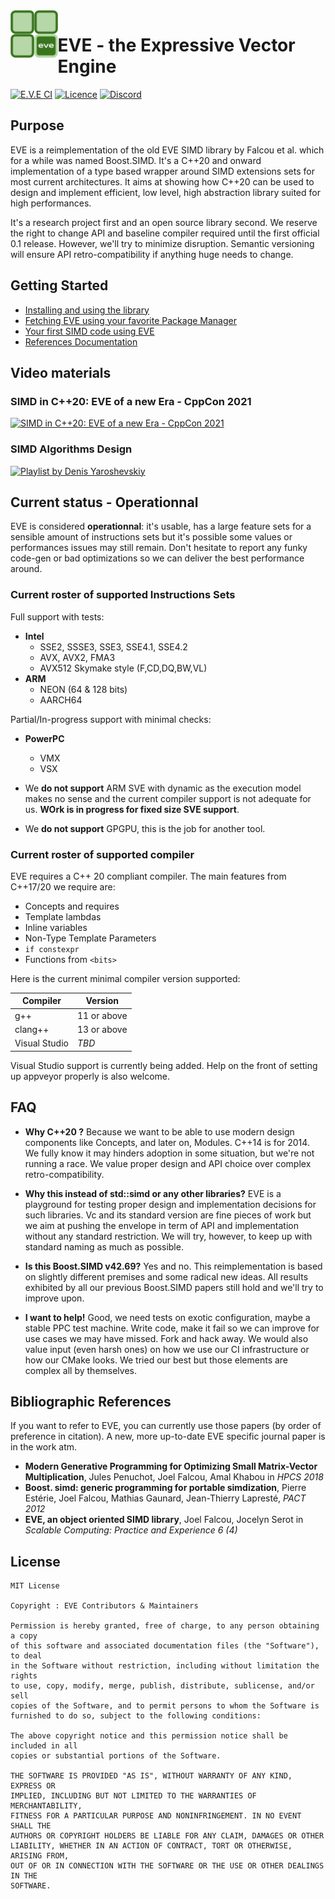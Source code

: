 <img src="https://github.com/jfalcou/eve/raw/main/doc/logo.png" alt="" data-canonical-src="https://github.com/jfalcou/eve/raw/main/doc/logo.png" align="left"  width="15%" height="15%" />

# EVE - the Expressive Vector Engine

[![E.V.E CI](https://github.com/jfalcou/eve/actions/workflows/main.yml/badge.svg)](https://github.com/jfalcou/eve/actions/workflows/main.yml)
[![Licence](https://img.shields.io/github/license/jfalcou/eve?style=plastic)](https://img.shields.io/github/license/jfalcou/eve?style=plastic)
[![Discord](https://img.shields.io/discord/692734675726237696?style=plastic)](https://discord.gg/8A4Q4HkhcW)

## Purpose

EVE is a reimplementation of the old EVE SIMD library by Falcou et al. which for a while was
named Boost.SIMD. It's a C++20 and onward implementation of a type based wrapper around
SIMD extensions sets for most current architectures. It aims at showing how C++20 can be used
to design and implement efficient, low level, high abstraction library suited for high performances.

It's a research project first and an open source library second. We reserve the right to
change API and baseline compiler required until the first official 0.1 release. However, we'll try
to minimize disruption. Semantic versioning will ensure API retro-compatibility if anything huge
needs to change.

## Getting Started

 - [Installing and using the library](https://jfalcou.github.io/eve/install.html)
 - [Fetching EVE using your favorite Package Manager](https://jfalcou.github.io/eve/packages.html)
 - [Your first SIMD code using EVE](https://jfalcou.github.io/eve/simd-101.html)
 - [References Documentation](https://jfalcou.github.io/eve/modules.html)

## Video materials

### SIMD in C++20: EVE of a new Era - CppCon 2021

[![SIMD in C++20: EVE of a new Era - CppCon 2021](http://img.youtube.com/vi/WZGNCPBMInI/0.jpg)](http://www.youtube.com/watch?v=WZGNCPBMInI "Video Title")

### SIMD Algorithms Design

[![Playlist by Denis Yaroshevskiy](http://img.youtube.com/vi/U1e_k8xmwR0/0.jpg)](https://www.youtube.com/playlist?list=PLYCMvilhmuPEM8DUvY6Wg_jaSFHpmlSBD)

## Current status - Operationnal

EVE is considered **operationnal**: it's usable, has a large feature sets for a sensible amount of instructions sets but it's possible some values or performances issues may still remain. Don't hesitate to report any funky code-gen or bad optimizations so we can deliver the best performance around.

### Current roster of supported Instructions Sets

Full support with tests:
 - **Intel**
   - SSE2, SSSE3, SSE3, SSE4.1, SSE4.2
   - AVX, AVX2, FMA3
   - AVX512 Skymake style (F,CD,DQ,BW,VL)
 - **ARM**
   - NEON (64 & 128 bits)
   - AARCH64

Partial/In-progress support with minimal checks:
 - **PowerPC**
   - VMX
   - VSX

 - We **do not support** ARM SVE with dynamic as the execution model makes no sense and the current compiler support is not adequate for us. **WOrk is in progress for fixed size SVE support**.
 - We **do not support** GPGPU, this is the job for another tool.

### Current roster of supported compiler

EVE requires a C++ 20 compliant compiler. The main features from C++17/20 we require are:
 - Concepts and requires
 - Template lambdas
 - Inline variables
 - Non-Type Template Parameters
 - `if constexpr`
 - Functions from `<bits>`

Here is the current minimal compiler version supported:

| Compiler       | Version       |
| -------------- | ------------- |
| g++            | 11 or above   |
| clang++        | 13 or above   |
| Visual Studio  | *TBD*         |

Visual Studio support is currently being added. Help on the front of setting up appveyor properly is also welcome.

## FAQ

 - **Why C++20 ?** Because we want to be able to use modern design components like Concepts, and later on, Modules. C++14 is for 2014.
   We fully know it may hinders adoption in some situation, but we're not running a race. We value proper design and API choice over
   complex retro-compatibility.

 - **Why this instead of std::simd or any other libraries?** EVE is a playground for testing proper
   design and implementation decisions for such libraries. Vc and its standard version are fine pieces
   of work but we aim at pushing the envelope in term of API and implementation without any standard
   restriction. We will try, however, to keep up with standard naming as much as possible.

 - **Is this Boost.SIMD v42.69?** Yes and no. This reimplementation is based on slightly different
   premises and some radical new ideas. All results exhibited by all our previous Boost.SIMD papers
   still hold and we'll try to improve upon.

 - **I want to help!** Good, we need tests on exotic configuration, maybe a stable PPC test machine.
   Write code, make it fail so we can improve for use cases we may have missed. Fork and hack away.
   We would also value input (even harsh ones) on how we use our CI infrastructure or how our CMake looks.
   We tried our best but those elements are complex all by themselves.

## Bibliographic References

If you want to refer to EVE, you can currently use those papers (by order of preference in citation).
A new, more up-to-date EVE specific journal paper is in the work atm.

 - **Modern Generative Programming for Optimizing Small Matrix-Vector Multiplication**, Jules Penuchot, Joel Falcou, Amal Khabou in *HPCS 2018*
 - **Boost. simd: generic programming for portable simdization**, Pierre Estérie, Joel Falcou, Mathias Gaunard, Jean-Thierry Lapresté, *PACT 2012*
 - **EVE, an object oriented SIMD library**, Joel Falcou, Jocelyn Serot in *Scalable Computing: Practice and Experience 6 (4)*

 ## License

```
MIT License

Copyright : EVE Contributors & Maintainers

Permission is hereby granted, free of charge, to any person obtaining a copy
of this software and associated documentation files (the "Software"), to deal
in the Software without restriction, including without limitation the rights
to use, copy, modify, merge, publish, distribute, sublicense, and/or sell
copies of the Software, and to permit persons to whom the Software is
furnished to do so, subject to the following conditions:

The above copyright notice and this permission notice shall be included in all
copies or substantial portions of the Software.

THE SOFTWARE IS PROVIDED "AS IS", WITHOUT WARRANTY OF ANY KIND, EXPRESS OR
IMPLIED, INCLUDING BUT NOT LIMITED TO THE WARRANTIES OF MERCHANTABILITY,
FITNESS FOR A PARTICULAR PURPOSE AND NONINFRINGEMENT. IN NO EVENT SHALL THE
AUTHORS OR COPYRIGHT HOLDERS BE LIABLE FOR ANY CLAIM, DAMAGES OR OTHER
LIABILITY, WHETHER IN AN ACTION OF CONTRACT, TORT OR OTHERWISE, ARISING FROM,
OUT OF OR IN CONNECTION WITH THE SOFTWARE OR THE USE OR OTHER DEALINGS IN THE
SOFTWARE.
```
